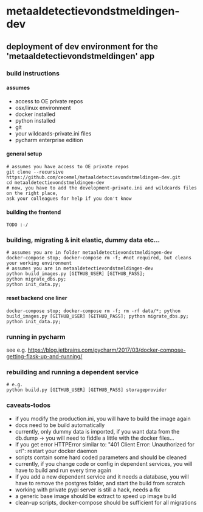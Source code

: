# metaaldetectievondstmeldingen-dev

## deployment of dev environment for the 'metaaldetectievondstmeldingen' app

### build instructions

#### assumes
- access to OE private repos
- osx/linux environment
- docker installed
- python installed
- git
- your wildcards-private.ini files
- pycharm enterprise edition

#### general setup
```
# assumes you have access to OE private repos
git clone --recursive https://github.com/cecemel/metaaldetectievondstmeldingen-dev.git
cd metaaldetectievondstmeldingen-dev
# now, you have to add the development-private.ini and wildcards files on the right place, 
ask your colleagues for help if you don't know
```

#### building the frontend
```
TODO :-/
```

### building, migrating & init elastic, dummy data etc...
```
# assumes you are in folder metaaldetectievondstmeldingen-dev
docker-compose stop; docker-compose rm -f; #not required, but cleans your working environment
# assumes you are in metaaldetectievondstmeldingen-dev
python build_images.py [GITHUB_USER] [GITHUB_PASS];
python migrate_dbs.py;
python init_data.py;
```

#### reset backend one liner
```
docker-compose stop; docker-compose rm -f; rm -rf data/*; python build_images.py [GITHUB_USER] [GITHUB_PASS]; python migrate_dbs.py; python init_data.py;
```

### running in pycharm
see e.g. 
https://blog.jetbrains.com/pycharm/2017/03/docker-compose-getting-flask-up-and-running/

### rebuilding and running a dependent service
```
# e.g.
python build.py [GITHUB_USER] [GITHUB_PASS] storageprovider
```

### caveats-todos
- if you modify the production.ini, you will have to build the image again
- docs need to be build automatically
- currently, only dummy data is imported, if you want data from the db.dump -> you will need to fiddle a little with the docker files...
- if you get error HTTPError similar to: "401 Client Error: Unauthorized for url": restart your docker daemon
- scripts contain some hard coded parameters and should be cleaned
- currently, if you change code or config in dependent services, you will have to build and run every time again
- if you add a new dependent service and it needs a database, you will have to remove the postgres folder, and start the build from scratch
- working with private pypi server is still a hack, needs a fix
- a generic base image should be extract to speed up image build
- clean-up scripts, docker-compose should be sufficient for all migrations
